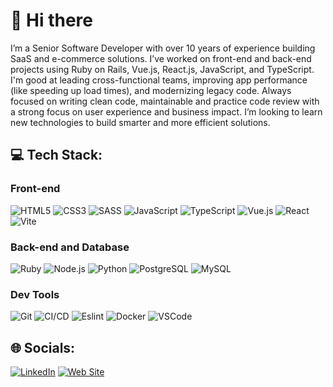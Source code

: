 # 👋 Hi there

I’m a Senior Software Developer with over 10 years of experience building SaaS and e-commerce solutions. I’ve worked on front-end and back-end projects using Ruby on Rails, Vue.js, React.js, JavaScript, and TypeScript. I'm good at leading cross-functional teams, improving app performance (like speeding up load times), and modernizing legacy code. Always focused on writing clean code, maintainable and practice code review with a strong focus on user experience and business impact. I’m looking to learn new technologies to build smarter and more efficient solutions.

## 💻 Tech Stack:

### Front-end

![HTML5](https://img.shields.io/badge/HTML5-informational?style=for-the-badge&logo=HTML5&logoColor=white&color=E34F26)
![CSS3](https://img.shields.io/badge/CSS3-informational?style=for-the-badge&logo=CSS&logoColor=white&color=1572B6)
![SASS](https://img.shields.io/badge/SASS-informational?style=for-the-badge&logo=SASS&logoColor=white&color=CE6B9C)
![JavaScript](https://img.shields.io/badge/JavaScript-informational?style=for-the-badge&logo=JavaScript&logoColor=white&color=F7DF1E)
![TypeScript](https://img.shields.io/badge/TypeScript-informational?style=for-the-badge&logo=TypeScript&logoColor=white&color=0076C6)
![Vue.js](https://img.shields.io/badge/Vue-informational?style=for-the-badge&logo=Vue.js&logoColor=white&color=4FC08D)
![React](https://img.shields.io/badge/React-informational?style=for-the-badge&logo=React&logoColor=white&color=58C4DC)
![Vite](https://img.shields.io/badge/Vite-informational?style=for-the-badge&logo=Vite&logoColor=white&color=7C5ED7)

### Back-end and Database

![Ruby](https://img.shields.io/badge/Ruby%20on%20Rails-informational?style=for-the-badge&logo=RubyOnRails&logoColor=white&color=CC342D)
![Node.js](https://img.shields.io/badge/Node.js-informational?style=for-the-badge&logo=Node.js&logoColor=white&color=417E38)
![Python](https://img.shields.io/badge/Python-informational?style=for-the-badge&logo=Python&logoColor=white&color=3776AB)
![PostgreSQL](https://img.shields.io/badge/PostgreSQL-informational?style=for-the-badge&logo=PostgreSQL&logoColor=white&color=4169E1)
![MySQL](https://img.shields.io/badge/MySQL-informational?style=for-the-badge&logo=MySQL&logoColor=white&color=4479A1)

### Dev Tools

![Git](https://img.shields.io/badge/Git-informational?style=for-the-badge&logo=Git&logoColor=white&color=F05032)
![CI/CD](https://img.shields.io/badge/CI/CD-informational?style=for-the-badge&logo=CI/CD&logoColor=white&color=28ACD5)
![Eslint](https://img.shields.io/badge/Eslint-informational?style=for-the-badge&logo=Eslint&logoColor=white&color=4B32C3)
![Docker](https://img.shields.io/badge/Docker-informational?style=for-the-badge&logo=Docker&logoColor=white&color=1D63DE)
![VSCode](https://img.shields.io/badge/VsCode-informational?style=for-the-badge&logo=&logoColor=white&color=1E97E8)


## 🌐 Socials:

[![LinkedIn](https://img.shields.io/badge/LinkedIn-informational)](https://linkedin.com/in/nicolas-grave)
[![Web Site](https://img.shields.io/badge/Web%20Site-A6A9AA)](https://nhgrave.github.io)
